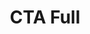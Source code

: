---
title: CTA Full
component: "cta"
seo:
  page_title:
  meta_description:
  featured_image: /uploads/featured-image.jpg
  featured_image_alt:
hero:
  heading:
  body:
  hero_image:
    image: /uploads/featured-image.jpg
    image_alt:
html_example:
  - |
    <section class="block bg-black-2 text-color-white text-align-center" aria-labelledby="cta-heading">
      <div class="wrapper-md flow">
        <h2 id="cta-heading" class="h1">CTA Heading</h2>
        <div class="font-size-md">"Blue bottle DSA bicycle rights plaid put a bird on it umami VHS seitan, truffaut shoreditch cliche neutra chillwave. Venmo seitan gastropub coloring book. Pickled skateboard hammock bodega boys organic iceland cupping letterpress readymade roof party street art tilde plaid poutine typewriter."</div>
        <a class="btn btn--primary" href="/contact/">Let's Talk</a>
      </div>
    </section>
css_example:
  - |
---